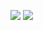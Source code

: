 ![](https://github-readme-stats.vercel.app/api?username=Natuneko&show_icons=true&theme=react)
![](https://github-readme-stats.vercel.app/api/top-langs/?username=Natuneko&theme=react)
